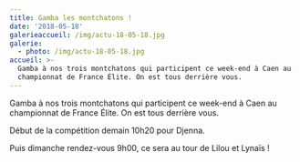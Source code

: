 ```yaml
---
title: Gamba les montchatons !
date: '2018-05-18'
galerieaccueil: /img/actu-18-05-18.jpg
galerie:
  - photo: /img/actu-18-05-18.jpg
accueil: >-
  Gamba à nos trois montchatons qui participent ce week-end à Caen au
  championnat de France Élite. On est tous derrière vous.
---
```

Gamba à nos trois montchatons qui participent ce week-end à Caen au championnat de France Élite. On est tous derrière vous. 

Début de la compétition demain 10h20 pour Djenna. 

Puis dimanche rendez-vous 9h00, ce sera au tour de Lilou et Lynaïs !
